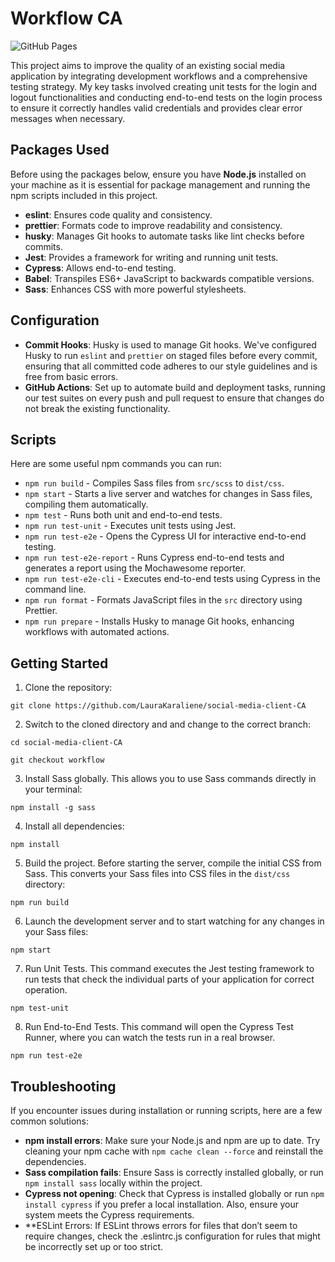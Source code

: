 # Workflow CA


![GitHub Pages](https://github.com/LauraKaraliene/social-media-client-CA/actions/workflows/pages.yml/badge.svg?branch=workflow)



This project aims to improve the quality of an existing social media application by integrating development workflows and a comprehensive testing strategy.
My key tasks involved creating unit tests for the login and logout functionalities and conducting end-to-end tests on the login process to ensure it correctly handles valid credentials and provides clear error messages when necessary.

## Packages Used

Before using the packages below, ensure you have **Node.js** installed on your machine as it is essential for package management and running the npm scripts included in this project.

- **eslint**: Ensures code quality and consistency.
- **prettier**: Formats code to improve readability and consistency.
- **husky**: Manages Git hooks to automate tasks like lint checks before commits.
- **Jest**: Provides a framework for writing and running unit tests.
- **Cypress**: Allows end-to-end testing.
- **Babel**: Transpiles ES6+ JavaScript to backwards compatible versions.
- **Sass**: Enhances CSS with more powerful stylesheets.

## Configuration

- **Commit Hooks**: Husky is used to manage Git hooks. We've configured Husky to run `eslint` and `prettier` on staged files before every commit, ensuring that all committed code adheres to our style guidelines and is free from basic errors.
- **GitHub Actions**: Set up to automate build and deployment tasks, running our test suites on every push and pull request to ensure that changes do not break the existing functionality.

## Scripts

Here are some useful npm commands you can run:

- `npm run build` - Compiles Sass files from `src/scss` to `dist/css`.
- `npm start` - Starts a live server and watches for changes in Sass files, compiling them automatically.
- `npm test` - Runs both unit and end-to-end tests.
- `npm run test-unit` - Executes unit tests using Jest.
- `npm run test-e2e` - Opens the Cypress UI for interactive end-to-end testing.
- `npm run test-e2e-report` - Runs Cypress end-to-end tests and generates a report using the Mochawesome reporter.
- `npm run test-e2e-cli` - Executes end-to-end tests using Cypress in the command line.
- `npm run format` - Formats JavaScript files in the `src` directory using Prettier.
- `npm run prepare` - Installs Husky to manage Git hooks, enhancing workflows with automated actions.

## Getting Started

1. Clone the repository:

```
git clone https://github.com/LauraKaraliene/social-media-client-CA
```

2. Switch to the cloned directory and and change to the correct branch:

```
cd social-media-client-CA
```

```
git checkout workflow
```

3. Install Sass globally. This allows you to use Sass commands directly in your terminal:

```
npm install -g sass
```

4. Install all dependencies:

```
npm install
```

5. Build the project.
   Before starting the server, compile the initial CSS from Sass. This converts your Sass files into CSS files in the `dist/css` directory:

```
npm run build
```

6. Launch the development server and to start watching for any changes in your Sass files:

```
npm start
```

7. Run Unit Tests. This command executes the Jest testing framework to run tests that check the individual parts of your application for correct operation.

```
npm test-unit
```

8. Run End-to-End Tests. This command will open the Cypress Test Runner, where you can watch the tests run in a real browser.

```
npm run test-e2e

```

## Troubleshooting

If you encounter issues during installation or running scripts, here are a few common solutions:

- **npm install errors**: Make sure your Node.js and npm are up to date. Try cleaning your npm cache with `npm cache clean --force` and reinstall the dependencies.
- **Sass compilation fails**: Ensure Sass is correctly installed globally, or run `npm install sass` locally within the project.
- **Cypress not opening**: Check that Cypress is installed globally or run `npm install cypress` if you prefer a local installation. Also, ensure your system meets the Cypress requirements.
- \*\*ESLint Errors: If ESLint throws errors for files that don’t seem to require changes, check the .eslintrc.js configuration for rules that might be incorrectly set up or too strict.
